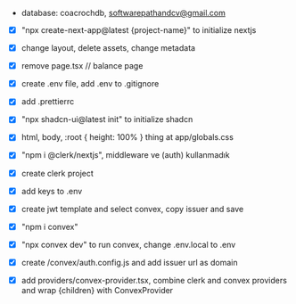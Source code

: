 - database: coacrochdb, softwarepathandcv@gmail.com

- [x] "npx create-next-app@latest {project-name}" to initialize nextjs
- [x] change layout, delete assets, change metadata
- [x] remove page.tsx // balance page
- [x] create .env file, add .env to .gitignore
- [x] add .prettierrc

- [x] "npx shadcn-ui@latest init" to initialize shadcn
- [x] html, body, :root { height: 100% } thing at app/globals.css

- [x] "npm i @clerk/nextjs", middleware ve (auth) kullanmadık
- [x] create clerk project
- [x] add keys to .env
- [x] create jwt template and select convex, copy issuer and save

- [x] "npm i convex"
- [x] "npx convex dev" to run convex, change .env.local to .env
- [x] create /convex/auth.config.js and add issuer url as domain
- [x] add providers/convex-provider.tsx, combine clerk and convex providers and wrap {children} with ConvexProvider

